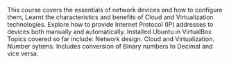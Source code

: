 This course covers the essentials of network devices and how to configure them, Learnt the characteristics and benefits of Cloud and Virtualization technologies.
Explore how to provide Internet Protocol (IP) addresses to devices both manually and automatically. Installed Ubuntu in VirtualBox
Topics covered so far include: 
Network design. 
Cloud and Virtualization. 
Number sytems. Includes conversion of Binary numbers to Decimal and vice versa.
